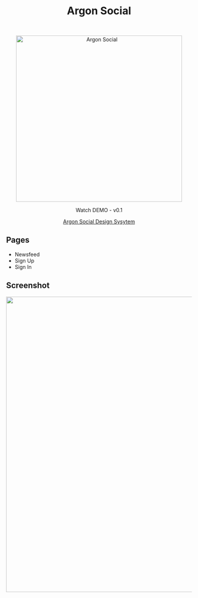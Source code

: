 <h1 align="center"> Argon Social </h1> <br>
<p align="center">
  <a href="https://artmin96.github.io/ruah-social/">
    <img alt="Argon Social" title="Argon Social" src="https://github.com/ArtMin96/ruah-social/blob/master/assets/images/logo-256x256.png" width="450">
  </a>
</p>

<p align="center">
  Watch DEMO - v0.1
</p>

<p align="center">
  <a href="https://artmin96.github.io/ruah-social/">
    Argon Social Design Sysytem
  </a>
</p>

<!-- START doctoc generated TOC please keep comment here to allow auto update -->
<!-- DON'T EDIT THIS SECTION, INSTEAD RE-RUN doctoc TO UPDATE -->
## Pages

- Newsfeed
- Sign Up
- Sign In

<!-- END doctoc generated TOC please keep comment here to allow auto update -->

## Screenshot

<p align="center">
  <img src = "https://github.com/ArtMin96/ruah-social/blob/master/screenshots/Screenshot.png" width=800>
</p>